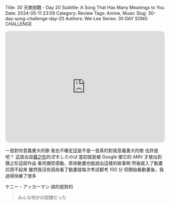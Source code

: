 Title: 30 天歌挑戰 - Day 20
Subtitle: A Song That Has Many Meanings to You
Date: 2024-05-11 23:59
Category: Review
Tags: Anime, Music
Slug: 30-day-song-challenge-day-20
Authors: Wei Lee
Series: 30 DAY SONG CHALLENGE

<iframe style="border-radius:12px" src="https://open.spotify.com/embed/track/4djnzEBxRzNkitxZRPGmzy?utm_source=generator" width="100%" height="352" frameBorder="0" allowfullscreen="" allow="autoplay; clipboard-write; encrypted-media; fullscreen; picture-in-picture" loading="lazy"></iframe>

<!--more-->

一首對你意義重大的歌
我也不確定這是不是一首真的對我意義重大的歌
也許是吧？
這首出自[聲之形](https://ani.gamer.com.tw/animeVideo.php?sn=35755)的*恋をしたのは*
當初就是被 Google 推它的 AMV 才接出到聲之形這部作品
看完備受感動，原來動畫也能說出這樣的故事啊
然後就入了動畫坑爬不起來
雖然我沒有因為看了動畫就每次考試都考 100 分
但開始看動畫後，我過得快樂了很多

ケニー・アッカーマン 說的是對的

> みんな何かの奴隷だった
